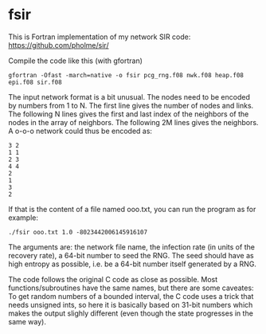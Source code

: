 # fsir
This is Fortran implementation of my network SIR code: https://github.com/pholme/sir/

Compile the code like this (with gfortran)

```
gfortran -Ofast -march=native -o fsir pcg_rng.f08 nwk.f08 heap.f08 epi.f08 sir.f08
```

The input network format is a bit unusual. The nodes need to be encoded by numbers from 1 to N. The first line gives the number of nodes and links. The following N lines gives the first and last index of the neighbors of the nodes in the array of neighbors. The following 2M lines gives the neighbors. A o-o-o network could thus be encoded as:

```
3 2
1 1  
2 3  
4 4  
2  
1  
3  
2
```

If that is the content of a file named ooo.txt, you can run the program as for example:

```
./fsir ooo.txt 1.0 -8023442006145916107
```

The arguments are: the network file name, the infection rate (in units of the recovery rate), a 64-bit number to seed the RNG. The seed should have as high entropy as possible, i.e. be a 64-bit number itself generated by a RNG.

The code follows the original C code as close as possible. Most functions/subroutines have the same names, but there are some caveates: To get random numbers of a bounded interval, the C code uses a trick that needs unsigned ints, so here it is basically based on 31-bit numbers which makes the output slighly different (even though the state progresses in the same way).
